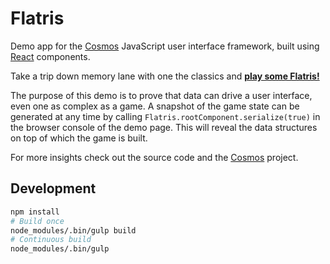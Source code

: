 Flatris
===
Demo app for the [Cosmos](https://github.com/skidding/cosmos) JavaScript user
interface framework, built using [React](https://github.com/facebook/react)
components.

Take a trip down memory lane with one the classics and [**play some Flatris!**](http://skidding.github.io/flatris/)

The purpose of this demo is to prove that data can drive a user interface, even
one as complex as a game. A snapshot of the game state can be generated at any
time by calling `Flatris.rootComponent.serialize(true)` in the browser console
of the demo page. This will reveal the data structures on top of which the
game is built.

For more insights check out the source code and the
[Cosmos](https://github.com/skidding/cosmos) project.

## Development

```bash
npm install
# Build once
node_modules/.bin/gulp build
# Continuous build
node_modules/.bin/gulp
```
